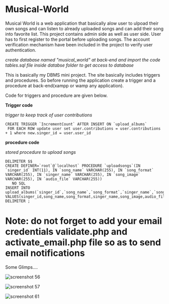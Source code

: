 # Musical-World
Musical World is a web application that basically alow user to ulpoad their own songs and can listen to already uploaded songs and can add their song into favorite list.
This project contains admin side as well as user side.
User has to first register to the portal before uploading songs.
The account verification mechanism have been included in the project to verify user authentication.

*create database named "musical_world" at back-end and import the code tables.sql file inside databse folder to get access to database*

This is basically my DBMS mini project.
The site basically includes triggers and procedures.
So before running the application create a trigger and a procedure at back-end(xampp or wamp any application).

Code for triggers and procedure are given below.

****Trigger code****

*trigger to keep track of user contributions*
```mysql
CREATE TRIGGER `IncrementCount` AFTER INSERT ON `upload_albums`
 FOR EACH ROW update user set user.contributions = user.contributions + 1 where new.singer_id = user.user_id
 ```
 ****procedure code****
 
 *stored procedure to upload songs*
 ```mysql
 DELIMITER $$
CREATE DEFINER=`root`@`localhost` PROCEDURE `uploadsongs`(IN `singer_id` INT(11), IN `song_name` VARCHAR(255), IN `song_format` VARCHAR(255), IN `singer_name` VARCHAR(255), IN `song_image` VARCHAR(255), IN `audio_file` VARCHAR(255))
    NO SQL
INSERT INTO upload_albums(`singer_id`,`song_name`,`song_format`,`singer_name`,`song_image`,`audio_file`) VALUES(singer_id,song_name,song_format,singer_name,song_image,audio_file)$$
DELIMITER ;
```

#  Note: do not forget to add your email credentials validate.php and activate_email.php file so as to send email notifications

Some Glimps....

![screenshot 56](https://user-images.githubusercontent.com/38497682/52524811-476dc100-2cc7-11e9-9269-acc1bf00997c.png)


![screenshot 57](https://user-images.githubusercontent.com/38497682/52524822-610f0880-2cc7-11e9-8ad6-ff56945583d0.png)


![screenshot 61](https://user-images.githubusercontent.com/38497682/52524832-80a63100-2cc7-11e9-902a-62b0b52d14a1.png)


